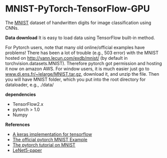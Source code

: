 # MNIST-PyTorch-TensorFlow-GPU

The [MNIST](http://yann.lecun.com/exdb/mnist/) dataset of handwritten digits for image classification using CNNs.

**Data download** 
It is easy to load data using TensorFlow built-in method.

For Pytorch users, note that many old online/official examples have problems!
There has been a lot of trouble (e.g., 503 error) with the MNIST hosted on http://yann.lecun.com/exdb/mnist/ (by default in torchvision.datasets.MNIST). Therefore pytorch got permission and hosting it now on amazon AWS.
For window users, it is much easier just go to www.di.ens.fr/~lelarge/MNIST.tar.gz, download it, and unzip the file. Then you will have MNIST folder, which you put into the root directory for dataloader, e.g., ./data/


**dependencies**
- TensorFlow2.x
- pytorch > 1.0
- Numpy



**References**   
- [A keras implementation for tensorflow](https://keras.io/examples/vision/mnist_convnet/)
- [The official pytorch MNIST Example](https://github.com/pytorch/examples/tree/master/mnist)
- [The pytorch tutorial on MNIST](https://pytorch.org/tutorials/beginner/blitz/neural_networks_tutorial.html#sphx-glr-beginner-blitz-neural-networks-tutorial-py)
- [LeNet5-paper](http://yann.lecun.com/exdb/publis/pdf/lecun-98.pdf)
